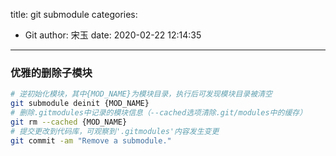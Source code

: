 title: git submodule
categories:
 - Git
author: 宋玉
date: 2020-02-22 12:14:35
---
<a name="Mr2db"></a>
### 优雅的删除子模块

```bash
# 逆初始化模块，其中{MOD_NAME}为模块目录，执行后可发现模块目录被清空
git submodule deinit {MOD_NAME} 
# 删除.gitmodules中记录的模块信息（--cached选项清除.git/modules中的缓存）
git rm --cached {MOD_NAME} 
# 提交更改到代码库，可观察到'.gitmodules'内容发生变更
git commit -am "Remove a submodule."
```


